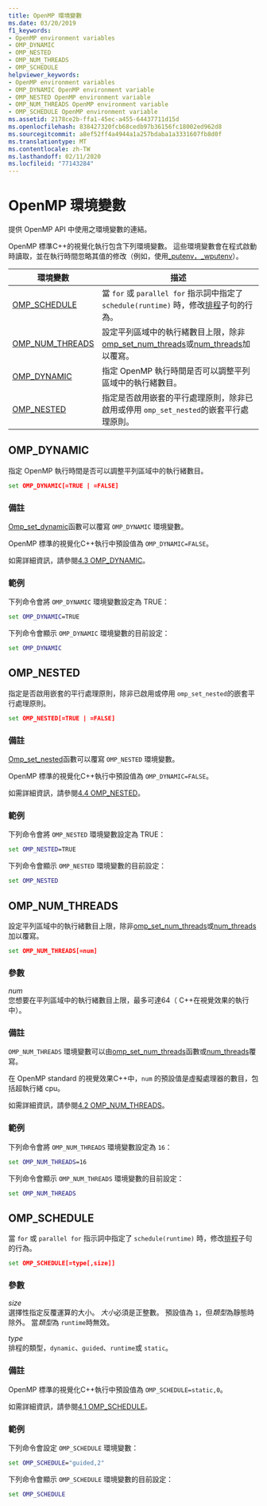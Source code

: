 ```yaml
---
title: OpenMP 環境變數
ms.date: 03/20/2019
f1_keywords:
- OpenMP environment variables
- OMP_DYNAMIC
- OMP_NESTED
- OMP_NUM_THREADS
- OMP_SCHEDULE
helpviewer_keywords:
- OpenMP environment variables
- OMP_DYNAMIC OpenMP environment variable
- OMP_NESTED OpenMP environment variable
- OMP_NUM_THREADS OpenMP environment variable
- OMP_SCHEDULE OpenMP environment variable
ms.assetid: 2178ce2b-ffa1-45ec-a455-64437711d15d
ms.openlocfilehash: 838427320fcb68cedb97b36156fc18002ed962d8
ms.sourcegitcommit: a8ef52ff4a4944a1a257bdaba1a3331607fb8d0f
ms.translationtype: MT
ms.contentlocale: zh-TW
ms.lasthandoff: 02/11/2020
ms.locfileid: "77143284"
---
```

# <a name="openmp-environment-variables"></a>OpenMP 環境變數

提供 OpenMP API 中使用之環境變數的連結。

OpenMP 標準C++的視覺化執行包含下列環境變數。 這些環境變數會在程式啟動時讀取，並在執行時間忽略其值的修改（例如，使用[_putenv，_wputenv](../../../c-runtime-library/reference/putenv-wputenv.md)）。

|環境變數|描述|
|--------------------|-----------|
|[OMP_SCHEDULE](#omp-schedule)|當 `for` 或 `parallel for` 指示詞中指定了 `schedule(runtime)` 時，修改[排程](openmp-clauses.md#schedule)子句的行為。|
|[OMP_NUM_THREADS](#omp-num-threads)|設定平列區域中的執行緒數目上限，除非[omp_set_num_threads](openmp-functions.md#omp-set-num-threads)或[num_threads](openmp-clauses.md#num-threads)加以覆寫。|
|[OMP_DYNAMIC](#omp-dynamic)|指定 OpenMP 執行時間是否可以調整平列區域中的執行緒數目。|
|[OMP_NESTED](#omp-nested)|指定是否啟用嵌套的平行處理原則，除非已啟用或停用 `omp_set_nested`的嵌套平行處理原則。|

## <a name="omp-dynamic"></a>OMP_DYNAMIC

指定 OpenMP 執行時間是否可以調整平列區域中的執行緒數目。

```cmd
set OMP_DYNAMIC[=TRUE | =FALSE]
```

### <a name="remarks"></a>備註

[Omp_set_dynamic](openmp-functions.md#omp-set-dynamic)函數可以覆寫 `OMP_DYNAMIC` 環境變數。

OpenMP 標準的視覺化C++執行中預設值為 `OMP_DYNAMIC=FALSE`。

如需詳細資訊，請參閱[4.3 OMP_DYNAMIC](../../../parallel/openmp/4-3-omp-dynamic.md)。

### <a name="example"></a>範例

下列命令會將 `OMP_DYNAMIC` 環境變數設定為 TRUE：

```cmd
set OMP_DYNAMIC=TRUE
```

下列命令會顯示 `OMP_DYNAMIC` 環境變數的目前設定：

```cmd
set OMP_DYNAMIC
```

## <a name="omp-nested"></a>OMP_NESTED

指定是否啟用嵌套的平行處理原則，除非已啟用或停用 `omp_set_nested`的嵌套平行處理原則。

```cmd
set OMP_NESTED[=TRUE | =FALSE]
```

### <a name="remarks"></a>備註

[Omp_set_nested](openmp-functions.md#omp-set-nested)函數可以覆寫 `OMP_NESTED` 環境變數。

OpenMP 標準的視覺化C++執行中預設值為 `OMP_DYNAMIC=FALSE`。

如需詳細資訊，請參閱[4.4 OMP_NESTED](../../../parallel/openmp/4-4-omp-nested.md)。

### <a name="example"></a>範例

下列命令會將 `OMP_NESTED` 環境變數設定為 TRUE：

```cmd
set OMP_NESTED=TRUE
```

下列命令會顯示 `OMP_NESTED` 環境變數的目前設定：

```cmd
set OMP_NESTED
```

## <a name="omp-num-threads"></a>OMP_NUM_THREADS

設定平列區域中的執行緒數目上限，除非[omp_set_num_threads](openmp-functions.md#omp-set-num-threads)或[num_threads](openmp-clauses.md#num-threads)加以覆寫。

```cmd
set OMP_NUM_THREADS[=num]
```

### <a name="parameters"></a>參數

*num*<br/>
您想要在平列區域中的執行緒數目上限，最多可達64（ C++在視覺效果的執行中）。

### <a name="remarks"></a>備註

`OMP_NUM_THREADS` 環境變數可以由[omp_set_num_threads](openmp-functions.md#omp-set-num-threads)函數或[num_threads](openmp-clauses.md#num-threads)覆寫。

在 OpenMP standard 的視覺效果C++中，`num` 的預設值是虛擬處理器的數目，包括超執行緒 cpu。

如需詳細資訊，請參閱[4.2 OMP_NUM_THREADS](../../../parallel/openmp/4-2-omp-num-threads.md)。

### <a name="example"></a>範例

下列命令會將 `OMP_NUM_THREADS` 環境變數設定為 `16`：

```cmd
set OMP_NUM_THREADS=16
```

下列命令會顯示 `OMP_NUM_THREADS` 環境變數的目前設定：

```cmd
set OMP_NUM_THREADS
```

## <a name="omp-schedule"></a>OMP_SCHEDULE

當 `for` 或 `parallel for` 指示詞中指定了 `schedule(runtime)` 時，修改[排程](openmp-clauses.md#schedule)子句的行為。

```cmd
set OMP_SCHEDULE[=type[,size]]
```

### <a name="parameters"></a>參數

*size*<br/>
選擇性指定反覆運算的大小。 *大小*必須是正整數。 預設值為 `1`，但*類型*為靜態時除外。 當*類型*為 `runtime`時無效。

*type*<br/>
排程的類型，`dynamic`、`guided`、`runtime`或 `static`。

### <a name="remarks"></a>備註

OpenMP 標準的視覺化C++執行中預設值為 `OMP_SCHEDULE=static,0`。

如需詳細資訊，請參閱[4.1 OMP_SCHEDULE](../../../parallel/openmp/4-1-omp-schedule.md)。

### <a name="example"></a>範例

下列命令會設定 `OMP_SCHEDULE` 環境變數：

```cmd
set OMP_SCHEDULE="guided,2"
```

下列命令會顯示 `OMP_SCHEDULE` 環境變數的目前設定：

```cmd
set OMP_SCHEDULE
```
